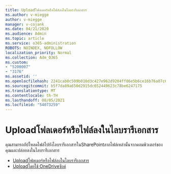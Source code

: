```yaml
---
title: Uploadโฟลเดอร์หรือไฟล์ลงในไลบรารีเอกสาร
ms.author: v-miegge
author: v-miegge
manager: v-cojank
ms.date: 04/21/2020
ms.audience: Admin
ms.topic: article
ms.service: o365-administration
ROBOTS: NOINDEX, NOFOLLOW
localization_priority: Normal
ms.collection: Adm_O365
ms.custom:
- "5200007"
- "3176"
ms.assetid: ''
ms.openlocfilehash: 2241cab0c509b010d3c427e962d9204ff86e5b6ce16b76a07c6c2b6b60485b18
ms.sourcegitcommit: b5f7da89a650d2915dc652449623c78be6247175
ms.translationtype: MT
ms.contentlocale: th-TH
ms.lasthandoff: 08/05/2021
ms.locfileid: "54073259"
---
```

# <a name="upload-a-folder-or-files-to-a-document-library"></a>Uploadโฟลเดอร์หรือไฟล์ลงในไลบรารีเอกสาร

คุณสามารถอัปโหลดไฟล์ไปยังไลบรารีเอกสารในSharePointลากไฟล์เหล่านั้นจากคอมพิวเตอร์ของคุณและปล่อยลงในไลบรารีเอกสาร

* [Uploadโฟลเดอร์หรือไฟล์ลงในไลบรารีเอกสาร](https://support.office.com/article/upload-a-folder-or-files-to-a-document-library-eb18fcba-c953-4d45-8d90-8da66edeacdb)
* [Uploadโดยใช้ OneDriveซิงค์](https://support.office.com/article/sync-files-with-onedrive-in-windows-615391c4-2bd3-4aae-a42a-858262e42a49)